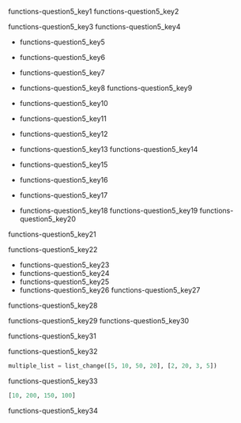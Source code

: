 functions-question5_key1
functions-question5_key2


functions-question5_key3
functions-question5_key4
* functions-question5_key5
* functions-question5_key6
* functions-question5_key7
* functions-question5_key8
functions-question5_key9


* functions-question5_key10
* functions-question5_key11
* functions-question5_key12
* functions-question5_key13
functions-question5_key14


* functions-question5_key15
* functions-question5_key16
* functions-question5_key17
* functions-question5_key18
functions-question5_key19
functions-question5_key20



functions-question5_key21


functions-question5_key22


* functions-question5_key23
* functions-question5_key24
* functions-question5_key25
* functions-question5_key26
functions-question5_key27



functions-question5_key28


functions-question5_key29
functions-question5_key30


functions-question5_key31


functions-question5_key32


```python
multiple_list = list_change([5, 10, 50, 20], [2, 20, 3, 5])
```

functions-question5_key33


```python
[10, 200, 150, 100]
```

functions-question5_key34
